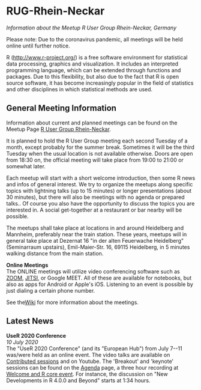 # RUG-Rhein-Neckar

*Information about the Meetup R User Group Rhein-Neckar, Germany*

Please note: Due to the coronavirus pandemic, all meetings will be held online until further notice.

R (<http://www.r-project.org/>) is a free software environment for statistical data processing, graphics and visualization. It includes an interpreted programming language, which can be extended through functions and packages. Due to this flexibility, but also due to the fact that R is open source software, it has become increasingly popular in the field of statistics and other disciplines in which statistical methods are used.


## General Meeting Information

Information about current and planned meetings can be found on the Meetup Page [R User Group Rhein-Neckar](https://www.meetup.com/R-User-Group-Rhein-Neckar/).

It is planned to hold the R User Group meeting each second Tuesday of a month, except probably for the summer break. Sometimes it will be the third Tuesday when the usual location is not available otherwise. Doors are open from 18:30 on, the official meeting will take place from 19:00 to 21:00 or somewhat later.

Each meetup will start with a short welcome introduction, then some R news and infos of general interest. We try to organize the meetups along specific topics with lightning talks (up to 15 minutes) or longer presentations (about 30 minutes), but there will also be meetings with no agenda or prepared talks.. Of course you also have the opportunity to discuss the topics you are interested in. A social get-together at a restaurant or bar nearby will be possible.

The meetups shall take place at locations in and around Heidelberg and Mannheim, preferably near the train station. These years, meetups will in general take place at Dezernat 16 "in der alten Feuerwache Heidelberg" (Seminarraum upstairs), Emil-Maier-Str. 16, 69115 Heidelberg, in 5 minutes walking distance from the main station.

**Online Meetings**  
The ONLINE meetings will utilize video conferencing software such as [ZOOM](https://zoom.us/), [JITSI](https://jitsi.org/), or Google MEET. All of these are available for notebooks, but also as apps for Android or Apple's iOS. Listening to an event is possible by just dialing a certain phone number.

See the[Wiki](https://github.com/hwborchers/RUG-Rhein-Neckar/wiki) for more information about the meetings.

## Latest News

**UseR 2020 Conference**  
_10 July 2020_  
The "UseR 2020 Conference" (and its "European Hub") from July 7--11 was/were held as an online event. The video talks are available on [Contributed sessions](https://user2020.r-project.org/program/contributed/) and on Youtube. The 'Breakout' and 'keynote' sessions can be found on the [Agenda](https://user2020.r-project.org/program/agenda/) page, a three hour recording at [Welcome and R core event](https://www.youtube.com/watch?v=X_eDHNVceCU&feature=youtu.be). For instance, the discussion on "New Developments in R 4.0.0 and Beyond" starts at 1:34 hours.
